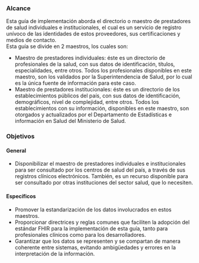 ### Alcance

Esta guía de implementación aborda el directorio o maestro de prestadores de salud individuales e institucionales, el cual es un servicio de registro unívoco de las identidades de estos proveedores, sus certificaciones y medios de contacto.  
Esta guía se divide en 2 maestros, los cuales son:

* Maestro de prestadores individuales: éste es un directorio de profesionales de la salud, con sus datos de identificación, títulos, especialidades, entre otros.
  Todos los profesionales disponibles en este maestro, son los validados por la Superintendencia de Salud, por lo cual es la única fuente de información para este caso.
* Maestro de prestadores institucionales: éste es un directorio de los establecimientos públicos del país, con sus datos de identificación, demográficos, nivel de complejidad, entre otros.
  Todos los establecimientos con su información, disponibles en este maestro, son  otorgados y actualizados por el Departamento de Estadísticas e información en Salud del Ministerio de Salud.

### Objetivos

#### General

* Disponibilizar el maestro de prestadores individuales e institucionales para ser consultado por los centros de salud del país, a través de sus registros clínicos electrónicos.
  También, es un recurso disponible para ser consultado por otras instituciones del sector salud, que lo necesiten.

#### Específicos

* Promover la estandarización de los datos involucrados en estos maestros.
* Proporcionar directrices y reglas comunes que faciliten la adopción del estándar FHIR para la implementación de esta guía, tanto para profesionales clínicos como para los desarrolladores.
* Garantizar que los datos se representen y se compartan de manera coherente entre sistemas, evitando ambigüedades y errores en la interpretación de la información.
